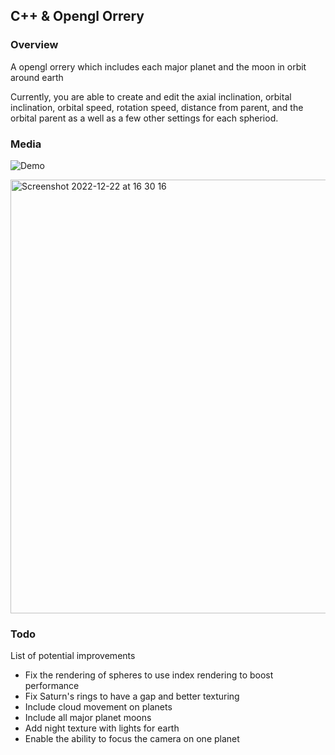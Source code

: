 ## C++ & Opengl Orrery

### Overview
A opengl orrery which includes each major planet and the moon in orbit around earth

Currently, you are able to create and edit the axial inclination, orbital inclination, orbital speed, rotation speed, distance from parent, and the orbital parent as a well as a few other settings for each spheriod.

### Media
![Demo](https://user-images.githubusercontent.com/57464533/209248076-dfbde800-7b09-43df-8c79-f641a0b9297f.GIF)

<img width="694" alt="Screenshot 2022-12-22 at 16 30 16" src="https://user-images.githubusercontent.com/57464533/209244942-53be3451-0ef7-4832-8b5a-631032356cc7.png">

### Todo
List of potential improvements
* Fix the rendering of spheres to use index rendering to boost performance
* Fix Saturn's rings to have a gap and better texturing
* Include cloud movement on planets
* Include all major planet moons
* Add night texture with lights for earth
* Enable the ability to focus the camera on one planet
